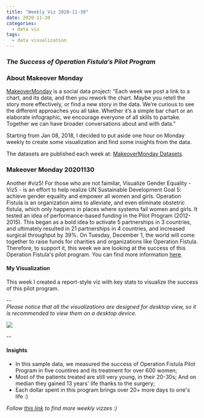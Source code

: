 ```yaml
---
title: "Weekly Viz 2020-11-30"
date: 2020-11-30
categories:
  - data viz
tags:
  - data visualization
---
```


### *The Success of Operation Fistula’s Pilot Program*


### About Makeover Monday

[MakeoverMonday](http://www.makeovermonday.co.uk/) is a social data project:
"Each week we post a link to a chart, and its data, and then you rework the chart.
Maybe you retell the story more effectively, or find a new story in the data.
We’re curious to see the different approaches you all take. Whether it’s a simple bar chart or an elaborate infographic, we encourage everyone of all skills to partake.
Together we can have broader conversations about and with data."

Starting from Jan 08, 2018, I decided to put aside one hour on Monday weekly to create some visualization and find some insights from the data.

The datasets are published each week at: [MakeoverMonday Datasets](http://www.makeovermonday.co.uk/data/).

### Makeover Monday 20201130

Another #viz5! For those who are not faimilar, Visualize Gender Equality - Viz5 - is an effort to help realize UN Sustainable Development Goal
5: achieve gender equality and empower all women and girls. Operation Fistula is an organization aims to alleviate, and even eliminate obstetric fistula, which  only happens in places where systems fail women and girls. It tested an idea of performance-based funding in the Pilot Program (2012-2015). This began as a bold idea to activate 5 partnerships in 3 countries, and ultimately resulted in 21 partnerships in 4 countries, and increased surgical throughput by 39%. On Tuesday, December 1, the world will come together to raise funds for charities and organizations like Operation Fistula. Therefore, to support it, this week we are looking at the success of this Operation Fistula's pilot program. You can find more information [here](https://data.world/makeovermonday/2020w48/workspace/file?filename=Info+Pack+-+Visualize+Gender+Equality+Data+Set+%2310.pdf).  

#### My Visualization

This week I created a report-style viz with key stats to visualize the success of this pilot program.  

--  
*Please notice that all the visualizations are designed for desktop view, so it is recommended to view them on a desktop device.*  

<div class='tableauPlaceholder' id='viz1606793563832' style='position: relative'>
<noscript><a href='#'>
  <img alt=' ' src='https:&#47;&#47;public.tableau.com&#47;static&#47;images&#47;Ma&#47;MakeOverMonday20201130ThesuccessofOperationFistulasPilotProgram&#47;OperationFistula&#47;1_rss.png' style='border: none' />
</a></noscript>
<object class='tableauViz'  style='display:none;'>
  <param name='host_url' value='https%3A%2F%2Fpublic.tableau.com%2F' />
  <param name='embed_code_version' value='3' /> 
  <param name='site_root' value='' />
  <param name='name' value='MakeOverMonday20201130ThesuccessofOperationFistulasPilotProgram&#47;OperationFistula' />
  <param name='tabs' value='no' />
  <param name='toolbar' value='yes' />
  <param name='static_image' value='https:&#47;&#47;public.tableau.com&#47;static&#47;images&#47;Ma&#47;MakeOverMonday20201130ThesuccessofOperationFistulasPilotProgram&#47;OperationFistula&#47;1.png' />
  <param name='animate_transition' value='yes' />
  <param name='display_static_image' value='yes' />
  <param name='display_spinner' value='yes' />
  <param name='display_overlay' value='yes' />
  <param name='display_count' value='yes' />
  <param name='language' value='en' />
</object></div>          
<script type='text/javascript'>   
  var divElement = document.getElementById('viz1606793563832');   
  var vizElement = divElement.getElementsByTagName('object')[0];           
  if ( divElement.offsetWidth > 800 ) { vizElement.style.width='800px';vizElement.style.height='827px';} else if ( divElement.offsetWidth > 500 ) { vizElement.style.width='800px';vizElement.style.height='827px';} else { vizElement.style.width='100%';vizElement.style.height='777px';}     
  var scriptElement = document.createElement('script');       
  scriptElement.src = 'https://public.tableau.com/javascripts/api/viz_v1.js';    
  vizElement.parentNode.insertBefore(scriptElement, vizElement);              
</script>
  
  
--  

#### Insights
* In this sample data, we measured the success of Operation Fistula Pilot Program in five countires and its treatment for over 600 women;  
* Most of the patients treated are still very young, in their 20-30s; And on median they gained 13 years' life thanks to the surgery;  
* Each dollar spent in this program brings over 20+ more days to one's life :)  


*Follow [this link](https://yudong-94.github.io/personal-website/project/MakeOverMonday2020/) to find more weekly vizzes :)*